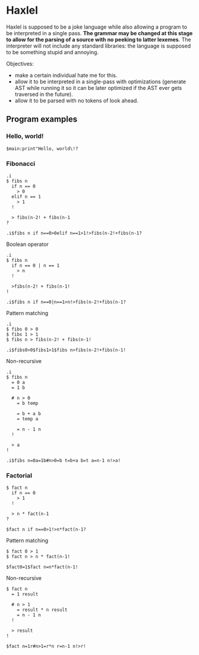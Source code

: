 # Haxlel
Haxlel is supposed to be a joke language while also allowing a program to be interpreted in a single pass. **The grammar may be changed at this stage to allow for the parsing of a source with no peeking to latter lexemes**. The interpreter will not include any standard libraries: the language is supposed to be something stupid and annoying.

Objectives:
* make a certain individual hate me for this.
* allow it to be interpreted in a single-pass with optimizations (generate AST while running it so it can be later optimized if the AST ever gets traversed in the future).
* allow it to be parsed with no tokens of look ahead.

## Program examples
### Hello, world!
```haxlel
$main:print"Hello, world\!?
```

### Fibonacci
```haxlel
.i
$ fibs n
  if n == 0
    > 0
  elif n == 1
    > 1
  !
  
  > fibs(n-2! + fibs(n-1
?
```
```haxlel
.i$fibs n if n==0>0elif n==1>1!>fibs(n-2!+fibs(n-1?
```
Boolean operator
```haxlel
.i
$ fibs n
  if n == 0 | n == 1
    > n
  !
  
  >fibs(n-2! + fibs(n-1!
!
```
```haxlel
.i$fibs n if n==0|n==1>n!>fibs(n-2!+fibs(n-1?
```
Pattern matching
```haxlel
.i
$ fibs 0 > 0
$ fibs 1 > 1
$ fibs n > fibs(n-2! + fibs(n-1!
```
```haxlel
.i$fibs0>0$fibs1>1$fibs n>fibs(n-2!+fibs(n-1!
```
Non-recursive
```haxlel
.i
$ fibs n
  = 0 a
  = 1 b
  
  # n > 0
    = b temp
    
    = b + a b
    = temp a
    
    = n - 1 n
  !
  
  > a
!
```
```haxlel
.i$fibs n=0a=1b#n>0=b t=b+a b=t a=n-1 n!>a!
```

### Factorial
```haxlel
$ fact n
  if n == 0
    > 1
  !
  
  > n * fact(n-1
?
```
```haxlel
$fact n if n==0>1!>n*fact(n-1?
```
Pattern matching
```haxlel
$ fact 0 > 1
$ fact n > n * fact(n-1!
```
```haxlel
$fact0=1$fact n=n*fact(n-1!
```
Non-recursive
```haxlel
$ fact n
  = 1 result
  
  # n > 1
    = result * n result
    = n - 1 n
  !
  
  > result
!
```
```haxlel
$fact n=1r#n>1=r*n r=n-1 n!>r!
```

